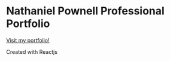 # Nathaniel Pownell Professional Portfolio

[Visit my portfolio!](https://www.nathanielpownell.com)

Created with Reactjs
